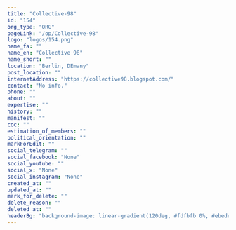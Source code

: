 ```yaml
---
title: "Collective-98"
id: "154"
org_type: "ORG"
pageLink: "/op/Collective-98"
logo: "logos/154.png"
name_fa: ""
name_en: "Collective 98"
name_short: ""
location: "Berlin, DEmany"
post_location: ""
internetAddress: "https://collective98.blogspot.com/"
contact: "No info."
phone: ""
about: ""
expertise: ""
history: ""
manifest: ""
coc: ""
estimation_of_members: ""
political_orientation: ""
markForEdit: ""
social_telegram: ""
social_facebook: "None"
social_youtube: ""
social_x: "None"
social_instagram: "None"
created_at: ""
updated_at: ""
mark_for_delete: ""
delete_reason: ""
deleted_at: ""
headerBg: "background-image: linear-gradient(120deg, #fdfbfb 0%, #ebedee 100%);"
---
```

